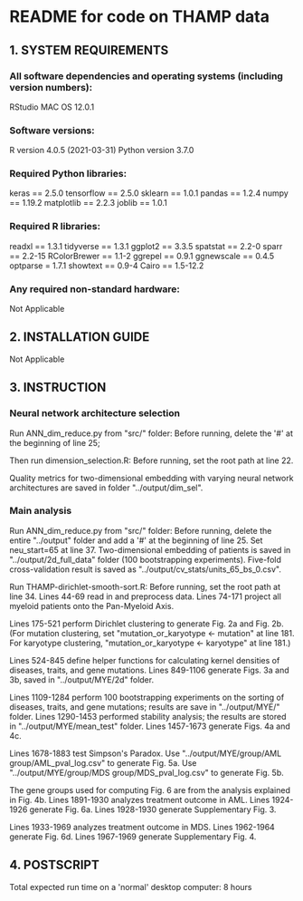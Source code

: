 # README for code on THAMP data

## 1. SYSTEM REQUIREMENTS

### All software dependencies and operating systems (including version numbers):
RStudio
MAC OS 12.0.1

### Software versions:
R version 4.0.5 (2021-03-31)
Python version 3.7.0 

### Required Python libraries:
keras == 2.5.0
tensorflow == 2.5.0
sklearn == 1.0.1
pandas == 1.2.4
numpy == 1.19.2
matplotlib == 2.2.3
joblib == 1.0.1

### Required R libraries:
readxl == 1.3.1
tidyverse == 1.3.1
ggplot2 == 3.3.5
spatstat == 2.2-0
sparr == 2.2-15
RColorBrewer == 1.1-2
ggrepel == 0.9.1
ggnewscale == 0.4.5
optparse = 1.7.1
showtext == 0.9-4
Cairo == 1.5-12.2

### Any required non-standard hardware:
Not Applicable


## 2. INSTALLATION GUIDE
Not Applicable


## 3. INSTRUCTION

### Neural network architecture selection

Run ANN_dim_reduce.py from "src/" folder:
Before running, delete the '#' at the beginning of line 25;

Then run dimension_selection.R:
Before running, set the root path at line 22.

Quality metrics for two-dimensional embedding with varying neural network architectures are saved in folder  "../output/dim_sel".

### Main analysis

Run ANN_dim_reduce.py from "src/" folder:
Before running, delete the entire "../output" folder and add a '#' at the beginning of line 25.
Set neu_start=65 at line 37.
Two-dimensional embedding of patients is saved in "../output/2d_full_data" folder (100 bootstrapping experiments). 
Five-fold cross-validation result is saved as "../output/cv_stats/units_65_bs_0.csv". 

Run THAMP-dirichlet-smooth-sort.R:
Before running, set the root path at line 34.
Lines 44-69 read in and preprocess data.
Lines 74-171 project all myeloid patients onto the Pan-Myeloid Axis.

Lines 175-521 perform Dirichlet clustering to generate Fig. 2a and Fig. 2b. 
(For mutation clustering, set "mutation_or_karyotype <- mutation" at line 181.
 For karyotype clustering, "mutation_or_karyotype <- karyotype" at line 181.) 

Lines 524-845 define helper functions for calculating kernel densities of diseases, traits, and gene mutations.
Lines 849-1106 generate Figs. 3a and 3b, saved in "../output/MYE/2d" folder.

Lines 1109-1284 perform 100 bootstrapping experiments on the sorting of diseases, traits, and gene mutations; results are save in "../output/MYE/" folder.
Lines 1290-1453 performed stability analysis; the results are stored in  "../output/MYE/mean_test" folder.
Lines 1457-1673 generate Figs. 4a and 4c.

Lines 1678-1883 test Simpson's Paradox. 
Use "../output/MYE/group/AML group/AML_pval_log.csv" to generate Fig. 5a.
Use "../output/MYE/group/MDS group/MDS_pval_log.csv" to generate Fig. 5b.

The gene groups used for computing Fig. 6 are from the analysis explained in Fig. 4b. 
Lines 1891-1930 analyzes treatment outcome in AML. 
Lines 1924-1926 generate Fig. 6a.
Lines 1928-1930 generate Supplementary Fig. 3.  

Lines 1933-1969 analyzes treatment outcome in MDS. 
Lines 1962-1964 generate Fig. 6d.
Lines 1967-1969 generate Supplementary Fig. 4.

## 4. POSTSCRIPT
Total expected run time on a 'normal' desktop computer:
8 hours




